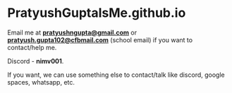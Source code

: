 # PratyushGuptaIsMe.github.io
Email me at **pratyushngupta@gmail.com** or **pratyush.gupta102@cfbmail.com** (school email) if you want to contact/help me.

Discord - **nimv001**.

If you want, we can use something else to contact/talk like discord, google spaces, whatsapp, etc.